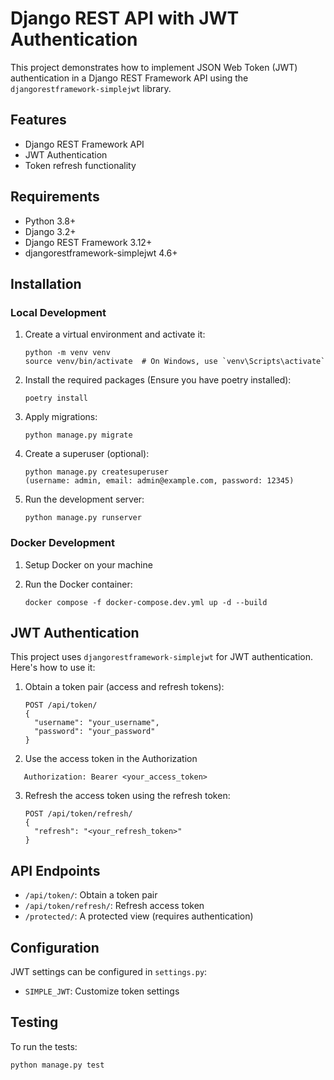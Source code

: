 # Django REST API with JWT Authentication

This project demonstrates how to implement JSON Web Token (JWT) authentication in a Django REST Framework API using the `djangorestframework-simplejwt` library.

## Features

- Django REST Framework API
- JWT Authentication
- Token refresh functionality

## Requirements

- Python 3.8+
- Django 3.2+
- Django REST Framework 3.12+
- djangorestframework-simplejwt 4.6+

## Installation

### Local Development

1. Create a virtual environment and activate it:
   ```
   python -m venv venv
   source venv/bin/activate  # On Windows, use `venv\Scripts\activate`
   ```

2. Install the required packages (Ensure you have poetry installed):
   ```
   poetry install
   ```

3. Apply migrations:
   ```
   python manage.py migrate
   ```

4. Create a superuser (optional):
   ```
   python manage.py createsuperuser
   (username: admin, email: admin@example.com, password: 12345)
   ```

5. Run the development server:
   ```
   python manage.py runserver
   ```

### Docker Development

1. Setup Docker on your machine

2. Run the Docker container:
   ```
   docker compose -f docker-compose.dev.yml up -d --build
   ```


## JWT Authentication

This project uses `djangorestframework-simplejwt` for JWT authentication. Here's how to use it:

1. Obtain a token pair (access and refresh tokens):
   ```
   POST /api/token/
   {
     "username": "your_username",
     "password": "your_password"
   }
   ```

2. Use the access token in the Authorization
```
   Authorization: Bearer <your_access_token>
   ```

3. Refresh the access token using the refresh token:
   ```
   POST /api/token/refresh/
   {
     "refresh": "<your_refresh_token>"
   }
   ```

## API Endpoints

- `/api/token/`: Obtain a token pair
- `/api/token/refresh/`: Refresh access token
- `/protected/`: A protected view (requires authentication)

## Configuration

JWT settings can be configured in `settings.py`:

- `SIMPLE_JWT`: Customize token settings

## Testing

To run the tests:
```
python manage.py test
``` 
